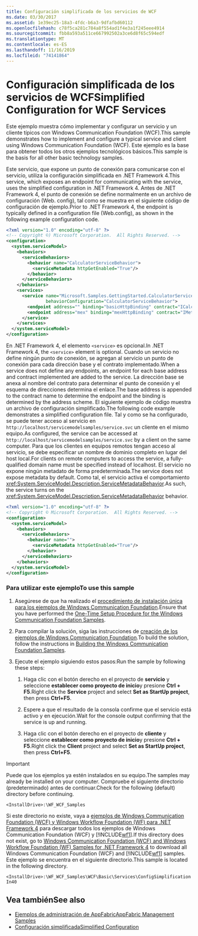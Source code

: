 ```yaml
---
title: Configuración simplificada de los servicios de WCF
ms.date: 03/30/2017
ms.assetid: 1e39ec25-18a3-4fdc-b6a3-9dfafbd60112
ms.openlocfilehash: c78f5ca281c784a8f554ad1f4e3a1f245eee4914
ms.sourcegitcommit: fbb8a593a511ce667992502a3ce6d8f65c594edf
ms.translationtype: MT
ms.contentlocale: es-ES
ms.lasthandoff: 11/16/2019
ms.locfileid: "74141864"
---
```

# <a name="simplified-configuration-for-wcf-services"></a><span data-ttu-id="7c963-102">Configuración simplificada de los servicios de WCF</span><span class="sxs-lookup"><span data-stu-id="7c963-102">Simplified Configuration for WCF Services</span></span>
<span data-ttu-id="7c963-103">Este ejemplo muestra cómo implementar y configurar un servicio y un cliente típicos con Windows Communication Foundation (WCF).</span><span class="sxs-lookup"><span data-stu-id="7c963-103">This sample demonstrates how to implement and configure a typical service and client using Windows Communication Foundation (WCF).</span></span> <span data-ttu-id="7c963-104">Este ejemplo es la base para obtener todos los otros ejemplos tecnológicos básicos.</span><span class="sxs-lookup"><span data-stu-id="7c963-104">This sample is the basis for all other basic technology samples.</span></span>  
  
 <span data-ttu-id="7c963-105">Este servicio, que expone un punto de conexión para comunicarse con el servicio, utiliza la configuración simplificada en .NET Framework 4.</span><span class="sxs-lookup"><span data-stu-id="7c963-105">This service, which exposes an endpoint for communicating with the service, uses the simplified configuration in .NET Framework 4.</span></span> <span data-ttu-id="7c963-106">Antes de .NET Framework 4, el punto de conexión se define normalmente en un archivo de configuración (Web. config), tal como se muestra en el siguiente código de configuración de ejemplo.</span><span class="sxs-lookup"><span data-stu-id="7c963-106">Prior to .NET Framework 4, the endpoint is typically defined in a configuration file (Web.config), as shown in the following example configuration code.</span></span>  
  
```xml  
<?xml version="1.0" encoding="utf-8" ?>  
<!-- Copyright ©) Microsoft Corporation.  All Rights Reserved. -->  
<configuration>  
  <system.serviceModel>  
    <behaviors>  
      <serviceBehaviors>  
        <behavior name="CalculatorServiceBehavior">  
          <serviceMetadata httpGetEnabled="True"/>  
        </behavior>  
      </serviceBehaviors>  
    </behaviors>  
    <services>  
      <service name="Microsoft.Samples.GettingStarted.CalculatorService"  
               behaviorConfiguration="CalculatorServiceBehavior">  
        <endpoint address="" binding="basicHttpBinding" contract="ICalculator"/>  
        <endpoint address="mex" binding="mexHttpBinding" contract="IMetadataExchange"/>  
      </service>  
    </services>  
  </system.serviceModel>  
</configuration>  
```  
  
 <span data-ttu-id="7c963-107">En .NET Framework 4, el elemento `<service>` es opcional.</span><span class="sxs-lookup"><span data-stu-id="7c963-107">In .NET Framework 4, the `<service>` element is optional.</span></span> <span data-ttu-id="7c963-108">Cuando un servicio no define ningún punto de conexión, se agregan al servicio un punto de conexión para cada dirección base y el contrato implementado.</span><span class="sxs-lookup"><span data-stu-id="7c963-108">When a service does not define any endpoints, an endpoint for each base address and contract implemented are added to the service.</span></span> <span data-ttu-id="7c963-109">La dirección base se anexa al nombre del contrato para determinar el punto de conexión y el esquema de direcciones determina el enlace.</span><span class="sxs-lookup"><span data-stu-id="7c963-109">The base address is appended to the contract name to determine the endpoint and the binding is determined by the address scheme.</span></span> <span data-ttu-id="7c963-110">El siguiente ejemplo de código muestra un archivo de configuración simplificado.</span><span class="sxs-lookup"><span data-stu-id="7c963-110">The following code example demonstrates a simplified configuration file.</span></span> <span data-ttu-id="7c963-111">Tal y como se ha configurado, se puede tener acceso al servicio en `http://localhost/servicemodelsamples/service.svc` un cliente en el mismo equipo.</span><span class="sxs-lookup"><span data-stu-id="7c963-111">As configured, the service can be accessed at `http://localhost/servicemodelsamples/service.svc` by a client on the same computer.</span></span> <span data-ttu-id="7c963-112">Para que los clientes en equipos remotos tengan acceso al servicio, se debe especificar un nombre de dominio completo en lugar del host local.</span><span class="sxs-lookup"><span data-stu-id="7c963-112">For clients on remote computers to access the service, a fully-qualified domain name must be specified instead of localhost.</span></span> <span data-ttu-id="7c963-113">El servicio no expone ningún metadato de forma predeterminada.</span><span class="sxs-lookup"><span data-stu-id="7c963-113">The service does not expose metadata by default.</span></span> <span data-ttu-id="7c963-114">Como tal, el servicio activa el comportamiento <xref:System.ServiceModel.Description.ServiceMetadataBehavior>.</span><span class="sxs-lookup"><span data-stu-id="7c963-114">As such, the service turns on the <xref:System.ServiceModel.Description.ServiceMetadataBehavior> behavior.</span></span>  
  
```xml  
<?xml version="1.0" encoding="utf-8" ?>  
<!-- Copyright © Microsoft Corporation.  All Rights Reserved. -->  
<configuration>  
  <system.serviceModel>  
    <behaviors>  
      <serviceBehaviors>  
        <behavior name="">  
          <serviceMetadata httpGetEnabled="True"/>  
        </behavior>  
      </serviceBehaviors>  
    </behaviors>  
  </system.serviceModel>  
</configuration>  
```  
  
### <a name="to-use-this-sample"></a><span data-ttu-id="7c963-115">Para utilizar este ejemplo</span><span class="sxs-lookup"><span data-stu-id="7c963-115">To use this sample</span></span>  
  
1. <span data-ttu-id="7c963-116">Asegúrese de que ha realizado el [procedimiento de instalación única para los ejemplos de Windows Communication Foundation](../../../../docs/framework/wcf/samples/one-time-setup-procedure-for-the-wcf-samples.md).</span><span class="sxs-lookup"><span data-stu-id="7c963-116">Ensure that you have performed the [One-Time Setup Procedure for the Windows Communication Foundation Samples](../../../../docs/framework/wcf/samples/one-time-setup-procedure-for-the-wcf-samples.md).</span></span>  
  
2. <span data-ttu-id="7c963-117">Para compilar la solución, siga las instrucciones de [creación de los ejemplos de Windows Communication Foundation](../../../../docs/framework/wcf/samples/building-the-samples.md).</span><span class="sxs-lookup"><span data-stu-id="7c963-117">To build the solution, follow the instructions in [Building the Windows Communication Foundation Samples](../../../../docs/framework/wcf/samples/building-the-samples.md).</span></span>  
  
3. <span data-ttu-id="7c963-118">Ejecute el ejemplo siguiendo estos pasos:</span><span class="sxs-lookup"><span data-stu-id="7c963-118">Run the sample by following these steps:</span></span>  
  
    1. <span data-ttu-id="7c963-119">Haga clic con el botón derecho en el proyecto de **servicio** y seleccione **establecer como proyecto de inicio**y presione **Ctrl + F5**.</span><span class="sxs-lookup"><span data-stu-id="7c963-119">Right click the **Service** project and select **Set as StartUp project**, then press **Ctrl+F5**.</span></span>  
  
    2. <span data-ttu-id="7c963-120">Espere a que el resultado de la consola confirme que el servicio está activo y en ejecución.</span><span class="sxs-lookup"><span data-stu-id="7c963-120">Wait for the console output confirming that the service is up and running.</span></span>  
  
    3. <span data-ttu-id="7c963-121">Haga clic con el botón derecho en el proyecto de **cliente** y seleccione **establecer como proyecto de inicio**y presione **Ctrl + F5**.</span><span class="sxs-lookup"><span data-stu-id="7c963-121">Right click the **Client** project and select **Set as StartUp project**, then press **Ctrl+F5**.</span></span>  
  
> [!IMPORTANT]
> <span data-ttu-id="7c963-122">Puede que los ejemplos ya estén instalados en su equipo.</span><span class="sxs-lookup"><span data-stu-id="7c963-122">The samples may already be installed on your computer.</span></span> <span data-ttu-id="7c963-123">Compruebe el siguiente directorio (predeterminado) antes de continuar.</span><span class="sxs-lookup"><span data-stu-id="7c963-123">Check for the following (default) directory before continuing.</span></span>  
>   
> `<InstallDrive>:\WF_WCF_Samples`  
>   
> <span data-ttu-id="7c963-124">Si este directorio no existe, vaya a [ejemplos de Windows Communication Foundation (WCF) y Windows Workflow Foundation (WF) para .NET Framework 4](https://go.microsoft.com/fwlink/?LinkId=150780) para descargar todos los ejemplos de Windows Communication Foundation (WCF) y [!INCLUDE[wf1](../../../../includes/wf1-md.md)].</span><span class="sxs-lookup"><span data-stu-id="7c963-124">If this directory does not exist, go to [Windows Communication Foundation (WCF) and Windows Workflow Foundation (WF) Samples for .NET Framework 4](https://go.microsoft.com/fwlink/?LinkId=150780) to download all Windows Communication Foundation (WCF) and [!INCLUDE[wf1](../../../../includes/wf1-md.md)] samples.</span></span> <span data-ttu-id="7c963-125">Este ejemplo se encuentra en el siguiente directorio.</span><span class="sxs-lookup"><span data-stu-id="7c963-125">This sample is located in the following directory.</span></span>  
>   
> `<InstallDrive>:\WF_WCF_Samples\WCF\Basic\Services\ConfigSimplificationIn40`  
  
## <a name="see-also"></a><span data-ttu-id="7c963-126">Vea también</span><span class="sxs-lookup"><span data-stu-id="7c963-126">See also</span></span>

- [<span data-ttu-id="7c963-127">Ejemplos de administración de AppFabric</span><span class="sxs-lookup"><span data-stu-id="7c963-127">AppFabric Management Samples</span></span>](https://go.microsoft.com/fwlink/?LinkId=193960)
- [<span data-ttu-id="7c963-128">Configuración simplificada</span><span class="sxs-lookup"><span data-stu-id="7c963-128">Simplified Configuration</span></span>](../../../../docs/framework/wcf/simplified-configuration.md)
